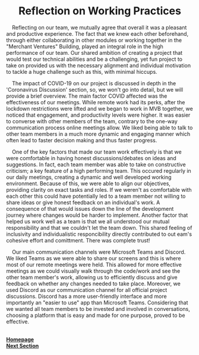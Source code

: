 <h1 align="center">Reflection on Working Practices</h1>

<p>&nbsp;&nbsp;&nbsp;&nbsp;Reflecting on our team, we mutually agree that overall it was a pleasant and productive experience. The fact that we knew each other beforehand, through either collaborating in other modules or working together in the "Merchant Ventures" Building, played an integral role in the high performance of our team. Our shared ambition of creating a project that would test our technical abilities and be a challenging, yet fun project to take on provided us with the necessary alignment and individual motivation to tackle a huge challenge such as this, with minimal hiccups.</p>

<p>&nbsp;&nbsp;&nbsp;&nbsp;The impact of COVID-19 on our project is discussed in depth in the 'Coronavirus Discussion' section, so, we won't go into detail, but we will provide a brief overview. The main factor COVID affected was the effectiveness of our meetings. While remote work had its perks, after the lockdown restrictions were lifted and we began to work in MVB together, we noticed that engagement, and productivity levels were higher. It was easier to converse with other members of the team, contrary to the one-way communication process online meetings allow. We liked being able to talk to other team members in a much more dynamic and engaging manner which often lead to faster decision making and thus faster progress.</p>

<p>&nbsp;&nbsp;&nbsp;&nbsp;One of the key factors that made our team work effectively is that we were comfortable in having honest discussions/debates on ideas and suggestions. In fact, each team member was able to take on constructive criticism; a key feature of a high performing team. This occured regularly in our daily meetings, creating a dynamic and well developed working environment. Because of this, we were able to align our objectives, providing clarity on exact tasks and roles. If we weren't as comfortable with each other this could have potentially led to a  team member not willing to share ideas or give honest feedback on an individual's work. A consequence of that would issues down the line of the development journey where changes would be harder to implement. Another factor that helped us work well as a team is that we all understood our mutual responsibility and that we couldn't let the team down. This shared feeling of inclusivity and individualistic responcibility directly contributed to out eam's cohesive effort and comittment. There was complete trust!</p>

<p>&nbsp;&nbsp;&nbsp;&nbsp;Our main communication channels were Microsoft Teams and Discord. We liked Teams as we were able to share our screens and this is where most of our remote meetings were held. This allowed for more effective meetings as we could visually walk through the code/work and see the other team member's work, allowing us to efficiently discuss and give feedback on whether any changes needed to take place. Moreover, we used Discord as our communication channel for all official project discussions. Discord has a more user-friendly interface and more importantly an "easier to use" app than Microsoft Teams. Considering that we wanted all team members to be invested and involved in conversations, choosing a platform that is easy and made for one purpose, proved to be effective.</p>

<br>
<a href="https://github.com/JaiRanchod/Desk-10-Software-Engineering-Group-Project/tree/release">
<b>Homepage</b></a>
<br>
<a href="https://github.com/JaiRanchod/Desk-10-Software-Engineering-Group-Project/blob/release/Documentation/Reflection%20on%20Success%20of%20Project.md">
<b>Next Section</b></a>
